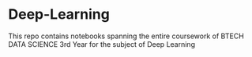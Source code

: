 # Deep-Learning
This repo contains notebooks spanning the entire coursework of BTECH DATA SCIENCE 3rd Year for the subject of Deep Learning
